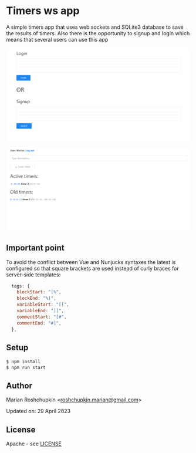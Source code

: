 # Timers ws app
A simple timers app that uses web sockets and SQLite3 database
to save the results of timers. Also there is the opportunity to
signup and login which means that several users can use this app

![Signup/Login](screenshots/preview1.png)

![Preview](screenshots/preview2.png)

## Important point
To avoid the conflict between Vue and Nunjucks syntaxes the latest is
configured so that square brackets are used instead of curly braces
for server-side templates:

```js
  tags: {
    blockStart: "[%",
    blockEnd: "%]",
    variableStart: "[[",
    variableEnd: "]]",
    commentStart: "[#",
    commentEnd: "#]",
  },
```

## Setup
```
$ npm install
$ npm run start
```

## Author
Marian Roshchupkin &lt;roshchupkin.marian@gmail.com&gt;

Updated on: 29 April 2023

## License
Apache - see [LICENSE](LICENSE)
